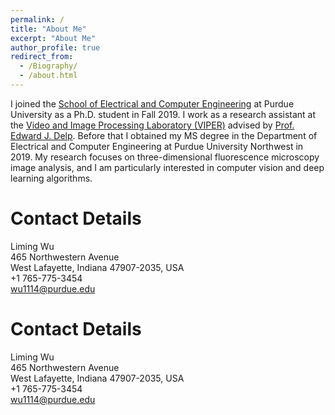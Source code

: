 ```yaml
---
permalink: /
title: "About Me"
excerpt: "About Me"
author_profile: true
redirect_from: 
  - /Biography/
  - /about.html
---
```


I joined the [School of Electrical and Computer Engineering](https://engineering.purdue.edu/ECE) at Purdue University as a Ph.D. student in Fall 2019. I work as a research assistant at the [Video and Image Processing Laboratory (VIPER)](https://engineering.purdue.edu/~ips/) advised by [Prof. Edward J. Delp](https://engineering.purdue.edu/~ace/). Before that I obtained my MS degree in the Department of Electrical and Computer Engineering at Purdue University Northwest in 2019. My research focuses on three-dimensional fluorescence microscopy image analysis, and I am particularly interested in computer vision and deep learning algorithms.


Contact Details
======
Liming Wu\
465 Northwestern Avenue\
West Lafayette, Indiana 47907-2035, USA\
+1 765-775-3454\
wu1114@purdue.edu



Contact Details
======
Liming Wu\
465 Northwestern Avenue\
West Lafayette, Indiana 47907-2035, USA\
+1 765-775-3454\
wu1114@purdue.edu



